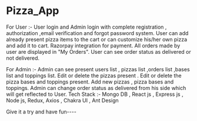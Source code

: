 # Pizza_App

For User :-
User login and Admin login with complete registration , authorization ,email verification and forgot password system.
User can add already present pizza items to the cart or can customize his/her own pizza and add it to cart.
Razorpay integration for payment.
All orders made by user are displayed in "My Orders".
User can see order status as delivered or not delivered.

For Admin :-
Admin can see present users list , pizzas list ,orders list ,bases list and toppings list.
Edit or delete the pizzas present .
Edit or delete the pizza bases and toppings present.
Add new pizzas , pizza bases and toppings.
Admin can change order status as delivered from his side which will get reflected to User.
Tech Stack :-
Mongo DB , React js , Express js , Node js, Redux, Axios , Chakra UI , Ant Design

Give it a try and have fun----
